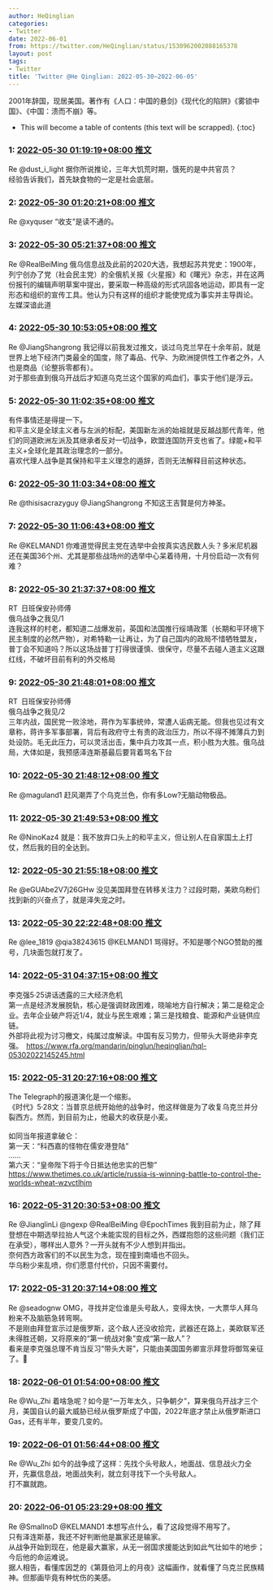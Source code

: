 ```yaml
---
author: HeQinglian
categories:
- Twitter
date: 2022-06-01
from: https://twitter.com/HeQinglian/status/1530962002088165378
layout: post
tags:
- Twitter
title: 'Twitter @He Qinglian: 2022-05-30~2022-06-05'
---
```


2001年辞国，现居美国。著作有《人口：中国的悬剑》《现代化的陷阱》《雾锁中国》、《中国：溃而不崩》等。 

* This will become a table of contents (this text will be scrapped).
{:toc}

### 1: [2022-05-30 01:19:19+08:00 推文](https://twitter.com/HeQinglian/status/1530962002088165378)

Re @dust_i_light 据你所说推论，三年大饥荒时期，饿死的是中共官员？<br>经验告诉我们，首先缺食物的一定是社会底层。

### 2: [2022-05-30 01:20:21+08:00 推文](https://twitter.com/HeQinglian/status/1530962260214030336)

Re @xyquser “收支”是读不通的。

### 3: [2022-05-30 05:21:37+08:00 推文](https://twitter.com/HeQinglian/status/1531022976321306625)

Re @RealBeiMing 俄乌信息战及此前的2020大选，我想起苏共党史：1900年，列宁创办了党（社会民主党）的全俄机关报《火星报》和《曙光》杂志，并在这两份报刊的编辑声明草案中提出，要采取一种高级的形式巩固各地运动，即具有一定形态和组织的宣传工具。他认为只有这样的组织才能使党成为事实并主导舆论。<br>左媒深谙此道

### 4: [2022-05-30 10:53:05+08:00 推文](https://twitter.com/HeQinglian/status/1531106391917838336)

Re @JiangShangrong 我记得以前我发过推文，谈过乌克兰早在十余年前，就是世界上地下经济门类最全的国度，除了毒品、代孕、为欧洲提供性工作者之外，人也是商品（论整拆零都有）。<br>对于那些直到俄乌开战后才知道乌克兰这个国家的鸡血们，事实于他们是浮云。

### 5: [2022-05-30 11:02:35+08:00 推文](https://twitter.com/HeQinglian/status/1531108782826217472)

有件事情还是得提一下。<br>和平主义是全球主义者与左派的标配，美国新左派的始祖就是反越战那代青年，他们的同道欧洲左派及其继承者反对一切战争，欧盟连国防开支也省了。绿能+和平主义+全球化是其政治理念的一部分。<br>喜欢代理人战争是其保持和平主义理念的遁辞，否则无法解释目前这种状态。

### 6: [2022-05-30 11:03:34+08:00 推文](https://twitter.com/HeQinglian/status/1531109031435284480)

Re @thisisacrazyguy @JiangShangrong 不知这王吉賢是何方神圣。

### 7: [2022-05-30 11:06:43+08:00 推文](https://twitter.com/HeQinglian/status/1531109824896835584)

Re @KELMAND1 你难道觉得民主党在选举中会按真实选民数人头？多米尼机器还在美国36个州、尤其是那些战场州的选举中心呆着待用，十月份启动一次有何难？

### 8: [2022-05-30 21:37:37+08:00 推文](https://twitter.com/eGUAbe2V7j26GHw/status/1531268596084928512)

RT 日班保安孙师傅<br>俄乌战争之我见/1<br>连我这样的村老，都知道二战爆发前，英国和法国推行绥靖政策（长期和平环境下民主制度的必然产物），对希特勒一让再让，为了自己国内的政局不惜牺牲盟友，普丁会不知道吗？所以这场战普丁打得很谨慎、很保守，尽量不去碰人道主义这跟红线，不破坏目前有利的外交格局

### 9: [2022-05-30 21:48:01+08:00 推文](https://twitter.com/eGUAbe2V7j26GHw/status/1531271211774521345)

RT 日班保安孙师傅<br>俄乌战争之我见/2<br>三年内战，国民党一败涂地，蒋作为军事统帅，常遭人诟病无能。但我也见过有文章称，蒋许多军事部署，背后有政府守土有责的政治压力，所以不得不摊薄兵力到处设防。毛无此压力，可以灵活出击，集中兵力攻其一点，积小胜为大胜。俄乌战局，大体如是，我预感泽连斯基最后要背着骂名下台

### 10: [2022-05-30 21:48:12+08:00 推文](https://twitter.com/HeQinglian/status/1531271259446816768)

Re @maguland1 赶风潮弄了个乌克兰色，你有多Low?无脑动物极品。

### 11: [2022-05-30 21:49:53+08:00 推文](https://twitter.com/HeQinglian/status/1531271684916903940)

Re @NinoKaz4 就是：我不放弃口头上的和平主义，但让别人在自家国土上打仗，然后我的目的全达到。

### 12: [2022-05-30 21:55:18+08:00 推文](https://twitter.com/HeQinglian/status/1531273044219535360)

Re @eGUAbe2V7j26GHw 没见美国拜登在转移关注力？过段时期，美欧乌粉们找到新的兴奋点了，就是泽失宠之时。

### 13: [2022-05-30 22:22:48+08:00 推文](https://twitter.com/HeQinglian/status/1531279965517451264)

Re @lee_1819 @qia38243615 @KELMAND1 骂得好。不知是哪个NGO赞助的推号，几块面包就打发了。

### 14: [2022-05-31 04:37:15+08:00 推文](https://twitter.com/HeQinglian/status/1531374201294278658)

李克强5·25讲话透露的三大经济危机<br>第一点是经济发展脱轨，核心是强调财政困难，晓喻地方自行解决；第二是稳定企业。去年企业破产将近1/4，就业与民生艰难；第三是找粮食、能源和产业链供应链。<br>外部将此视为讨习檄文，纯属过度解读。中国有反习势力，但带头大哥绝非李克强。 <a href="https://www.rfa.org/mandarin/pinglun/heqinglian/hql-05302022145245.html" target="_blank" rel="noopener noreferrer">https://www.rfa.org/mandarin/pinglun/heqinglian/hql-05302022145245.html</a>

### 15: [2022-05-31 20:27:16+08:00 推文](https://twitter.com/HeQinglian/status/1531613277838622721)

The Telegraph的报道演化是一个缩影。<br>《时代》5·28文：当普京总统开始他的战争时，他这样做是为了收复乌克兰并分裂西方。然而，到目前为止，他最大的收获是小麦。<br><br>如同当年报道拿破仑：<br>第一天：“科西嘉的怪物在儒安港登陆”<br>……<br>第六天：“皇帝陛下将于今日抵达他忠实的巴黎” <a href="https://www.thetimes.co.uk/article/russia-is-winning-battle-to-control-the-worlds-wheat-wzvctlhjm" target="_blank" rel="noopener noreferrer">https://www.thetimes.co.uk/article/russia-is-winning-battle-to-control-the-worlds-wheat-wzvctlhjm</a>

### 16: [2022-05-31 20:30:53+08:00 推文](https://twitter.com/HeQinglian/status/1531614188136763392)

Re @JianglinLi @ngexp @RealBeiMing @EpochTimes 我到目前为止，除了拜登想在中期选举拉抬人气这个未能实现的目标之外，西媒抱怨的这些问题（我们正在承受），哪样出人意外？一开头就有不少人想到并指出。<br>奈何西方政客们的不以民生为念，现在撞到南墙也不回头。<br>华乌粉少来乱喷，你们愿意付代价，只因不需要付。

### 17: [2022-05-31 20:37:14+08:00 推文](https://twitter.com/HeQinglian/status/1531615785730416640)

Re @seadognw OMG，寻找并定位谁是头号敌人，变得太快，一大票华人拜乌粉来不及脑筋急转弯啊。<br>不是刚由拜登宣示过是俄罗斯，这个敌人还没收拾完，武器还在路上，美欧联军还未得胜还朝，又将原来的“第一统战对象”变成“第一敌人”？<br>看来是李克强总理不肯当反习“带头大哥”，只能由美国国务卿宣示拜登将御驾亲征了。🤣

### 18: [2022-06-01 01:54:00+08:00 推文](https://twitter.com/HeQinglian/status/1531695504224047109)

Re @Wu_Zhi 着啥急呢？如今是“一万年太久，只争朝夕”，算来俄乌开战才三个月，美国自认的最大威胁已经从俄罗斯成了中国，2022年底才禁止从俄罗斯进口Gas，还有半年，要变几变的。

### 19: [2022-06-01 01:56:44+08:00 推文](https://twitter.com/HeQinglian/status/1531696193805459457)

Re @Wu_Zhi 如今的战争成了这样：先找个头号敌人，地面战、信息战火力全开，先赢信息战，地面战失利，就立刻寻找下一个头号敌人。<br>打不赢就跑。

### 20: [2022-06-01 05:23:29+08:00 推文](https://twitter.com/HeQinglian/status/1531748223685124097)

Re @SmallnoD @KELMAND1 本想写点什么，看了这段觉得不用写了。<br>只有泽连斯基，我还不好判断他是赢家还是输家。<br>从战争开始到现在，他是最大赢家，从无一弱国求援能达到如此气壮如牛的地步；今后他的命运难说。<br>据人相告，看懂库因芝的《第聂伯河上的月夜》这幅画作，就看懂了乌克兰民族精神。但那画毕竟有种忧伤的美感。

